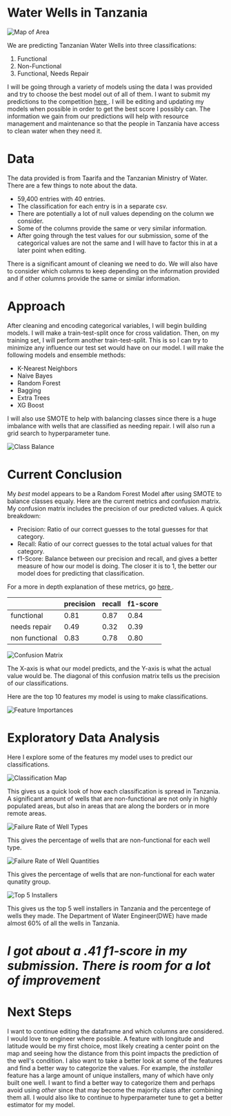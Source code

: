 # Water Wells in Tanzania
![Map of Area](./Images/map.png)

We are predicting Tanzanian Water Wells into three classifications:
1. Functional
2. Non-Functional
3. Functional, Needs Repair

I will be going through a variety of models using the data I was provided and
try to choose the best model out of all of them. I want to submit my predictions
to the competition 
<a href='https://www.drivendata.org/competitions/7/pump-it-up-data-mining-the-water-table/'>
    here
</a>. I will be editing and updating my models when possible in order to get the
best score I possibly can. The information we gain from our predictions will
help with resource management and maintenance so that the people in Tanzania
have access to clean water when they need it.

# Data
The data provided is from Taarifa and the Tanzanian Ministry of Water. There are
a few things to note about the data.
* 59,400 entries with 40 entries.
* The classification for each entry is in a separate csv.
* There are potentially a lot of null values depending on the column we consider.
* Some of the columns provide the same or very similar information.
* After going through the test values for our submission, some of the categorical
  values are not the same and I will have to factor this in at a later point when
  editing.

There is a significant amount of cleaning we need to do. We will also have to
consider which columns to keep depending on the information provided and if
other columns provide the same or similar information.

# Approach
After cleaning and encoding categorical variables, I will begin building models.
I will make a train-test-split once for cross validation. Then, on my training
set, I will perform another train-test-split. This is so I can try to minimize
any influence our test set would have on our model.
I will make the following models and ensemble methods:
* K-Nearest Neighbors
* Naive Bayes
* Random Forest
* Bagging
* Extra Trees
* XG Boost

I will also use SMOTE to help with balancing classes since there is a huge
imbalance with wells that are classified as needing repair. I will also run
a grid search to hyperparameter tune.

![Class Balance](./Images/class_size.png)

# Current Conclusion
My *best* model appears to be a Random Forest Model after using SMOTE to balance
classes equaly. Here are the current metrics and confusion matrix. My confusion 
matrix includes the precision of our predicted values. A quick breakdown:
* Precision:
  Ratio of our correct guesses to the total guesses for that category.
* Recall:
  Ratio of our correct guesses to the total actual values for that category.
* f1-Score:
  Balance between our precision and recall, and gives a better measure
  of how our model is doing. The closer it is to 1, the better our model does 
  for predicting that classification.
  
For a more in depth explanation of these metrics, go 
<a href='https://blog.exsilio.com/all/accuracy-precision-recall-f1-score-interpretation-of-performance-measures/'>
    here
</a>.


|                | precision | recall | f1-score |
|----------------|-----------|--------|----------|
| functional     | 0.81      | 0.87   | 0.84     |
| needs repair   | 0.49      | 0.32   | 0.39     |
| non functional | 0.83      | 0.78   | 0.80     |

![Confusion Matrix](./Images/iamconfusion.png)

The X-axis is what our model predicts, and the Y-axis is what the actual value
would be. The diagonal of this confusion matrix tells us the precision of our
classifications.

Here are the top 10 features my model is using to make classifications.

![Feature Importances](./Images/importances.png)

# Exploratory Data Analysis
Here I explore some of the features my model uses to predict our classifications.

![Classification Map](./Images/map_of_wells.png)

This gives us a quick look of how each classification is spread in Tanzania.
A significant amount of wells that are non-functional are not only in highly
populated areas, but also in areas that are along the borders or in more remote
areas.

![Failure Rate of Well Types](./Images/failurerate.png)

This gives the percentage of wells that are non-functional for each well type.

![Failure Rate of Well Quantities](./Images/quantity.png)

This gives the percentage of wells that are non-functional for each water qunatity
group.

![Top 5 Installers](./Images/func_installer.png)

This gives us the top 5 well installers in Tanzania and the percentege of wells
they made. The Department of Water Engineer(DWE) have made almost 60% of all the
wells in Tanzania.

# *I got about a .41 f1-score in my submission. There is room for a lot of improvement*

# Next Steps
I want to continue editing the dataframe and which columns are considered. I
would love to engineer where possible. A feature with longitude and latitude
would be my first choice, most likely creating a center point on the map and 
seeing how the distance from this point impacts the prediction of the well's 
condition. I also want to take a better look at some of the features and find a 
better way to categorize the values. For example, the *installer* feature has a 
large amount of unique installers, many of which have only built one well. 
I want to find a better way to categorize them and perhaps avoid using *other* 
since that may become the majority class after combining them all. I would also 
like to continue to hyperparameter tune to get a better estimator for my model.